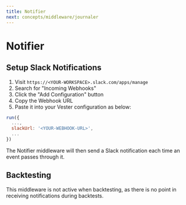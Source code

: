 ```yaml
---
title: Notifier
next: concepts/middleware/journaler
---
```


# Notifier

## Setup Slack Notifications

1. Visit `https://<YOUR-WORKSPACE>.slack.com/apps/manage`
2. Search for "Incoming Webhooks"
3. Click the "Add Configuration" button
4. Copy the Webhook URL
5. Paste it into your Vester configuration as below:

```javascript
run({
  ...,
  slackUrl: '<YOUR-WEBHOOK-URL>',
  ...
})
```

The Notifier middleware will then send a Slack notification each time an event passes through it.

## Backtesting

This middleware is not active when backtesting, as there is no point in receiving notifications during backtests.
